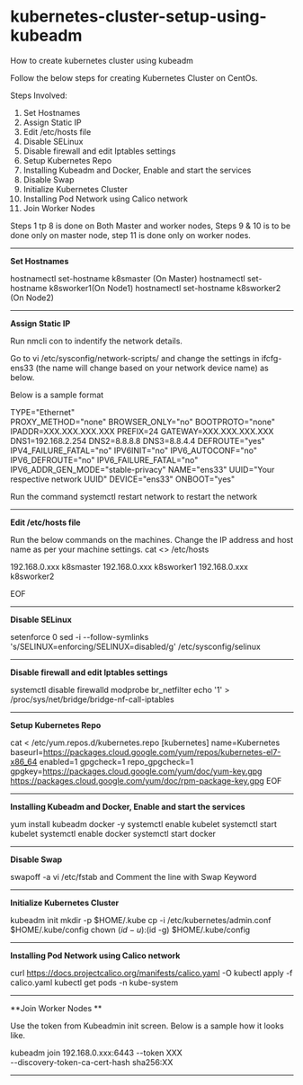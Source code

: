 # kubernetes-cluster-setup-using-kubeadm
How to create kubernetes cluster using kubeadm

Follow the below steps for creating Kubernetes Cluster on CentOs.

Steps Involved:

1. Set Hostnames
2. Assign Static IP
3. Edit /etc/hosts file
4. Disable SELinux
5. Disable firewall and edit Iptables settings
6. Setup Kubernetes Repo
7. Installing Kubeadm and Docker, Enable and start the services
8. Disable Swap
9. Initialize Kubernetes Cluster
10. Installing Pod Network using Calico network
11. Join Worker Nodes

Steps 1 tp 8 is done on Both Master and worker nodes, Steps 9 & 10 is to be done only on master node, step 11 is done only on worker nodes.

-------------------------------------------------------

**Set Hostnames**

hostnamectl set-hostname k8smaster (On Master)
hostnamectl set-hostname k8sworker1(On Node1)
hostnamectl set-hostname k8sworker2 (On Node2)

------------------------------------------------------

**Assign Static IP**

Run nmcli con to indentify the network details.

Go to vi /etc/sysconfig/network-scripts/ and change the settings in ifcfg-ens33 (the name will change based on your network device name) as below. 

Below is a sample format 

TYPE="Ethernet"<br />
PROXY_METHOD="none"
BROWSER_ONLY="no"
BOOTPROTO="none"
IPADDR=XXX.XXX.XXX.XXX
PREFIX=24
GATEWAY=XXX.XXX.XXX.XXX
DNS1=192.168.2.254
DNS2=8.8.8.8
DNS3=8.8.4.4
DEFROUTE="yes"
IPV4_FAILURE_FATAL="no"
IPV6INIT="no"
IPV6_AUTOCONF="no"
IPV6_DEFROUTE="no"
IPV6_FAILURE_FATAL="no"
IPV6_ADDR_GEN_MODE="stable-privacy"
NAME="ens33"
UUID="Your respective network UUID"
DEVICE="ens33"
ONBOOT="yes"

Run the command  systemctl restart network to restart the network

------------------------------------------------------------

**Edit /etc/hosts file**

Run the below commands on the machines. Change the IP address and host name as per your machine settings.
cat <<EOF>> /etc/hosts

192.168.0.xxx k8smaster
192.168.0.xxx k8sworker1
192.168.0.xxx k8sworker2

EOF
  
-----------------------------------------------------------
  
**Disable SELinux**
  
setenforce 0
sed -i --follow-symlinks 's/SELINUX=enforcing/SELINUX=disabled/g' /etc/sysconfig/selinux

-----------------------------------------------------------
  
**Disable firewall and edit Iptables settings**
  
systemctl disable firewalld
modprobe br_netfilter
echo '1' > /proc/sys/net/bridge/bridge-nf-call-iptables
  
----------------------------------------------------------
  
**Setup Kubernetes Repo**

cat <<EOF > /etc/yum.repos.d/kubernetes.repo
[kubernetes]
name=Kubernetes
baseurl=https://packages.cloud.google.com/yum/repos/kubernetes-el7-x86_64
enabled=1
gpgcheck=1
repo_gpgcheck=1
gpgkey=https://packages.cloud.google.com/yum/doc/yum-key.gpg https://packages.cloud.google.com/yum/doc/rpm-package-key.gpg
EOF

---------------------------------------------------------
  
**Installing Kubeadm and Docker, Enable and start the services**
  
yum install kubeadm docker -y
systemctl enable kubelet
systemctl start kubelet
systemctl enable docker
systemctl start docker
  
--------------------------------------------------------
  
**Disable Swap**
  
swapoff -a
vi /etc/fstab and Comment the line with Swap Keyword
  
-----------------------------------------------------
  
**Initialize Kubernetes Cluster**

kubeadm init
mkdir -p $HOME/.kube
cp -i /etc/kubernetes/admin.conf $HOME/.kube/config
chown $(id -u):$(id -g) $HOME/.kube/config
  
------------------------------------------------------
  
**Installing Pod Network using Calico network**


curl https://docs.projectcalico.org/manifests/calico.yaml -O
kubectl apply -f calico.yaml
kubectl get pods -n kube-system

----------------------------------------------------

  **Join Worker Nodes **
  
  Use the token from Kubeadmin init screen. Below is a sample how it looks like.
  
  kubeadm join 192.168.0.xxx:6443 --token XXX\
        --discovery-token-ca-cert-hash sha256:XX

  ---------------------------------------------------
